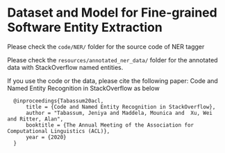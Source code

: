 # Dataset and Model for Fine-grained Software Entity Extraction

Please check the `code/NER/` folder for the source code of NER tagger

Please check the `resources/annotated_ner_data/` folder for the annotated data with StackOverflow named entities.


If you use the code or the data, please cite the following paper: Code and Named Entity Recognition in 
StackOverflow as below


      @inproceedings{Tabassum20acl,
          title = {Code and Named Entity Recognition in StackOverflow},
          author = "Tabassum, Jeniya and Maddela, Mounica and  Xu, Wei  and Ritter, Alan",
          booktitle = {The Annual Meeting of the Association for Computational Linguistics (ACL)},
          year = {2020}
      }

